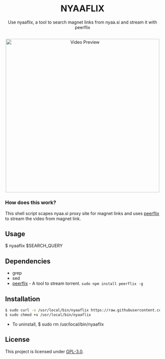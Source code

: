 <h1 align="center">NYAAFLIX</h1>
<p align="center">Use nyaaflix, a tool to search magnet links from nyaa.si and stream it with peerflix</p>

##
<p align="center">
<img src="./preview.gif" alt="Video Preview" width="500px">
</p>

### How does this work?

This shell script scapes nyaa.si proxy site for magnet links and uses [peerflix](https://github.com/mafintosh/peerflix) to stream the video from magnet link.


## Usage
$ nyaaflix $SEARCH_QUERY

## Dependencies
* grep
* sed
* [peerflix](https://github.com/mafintosh/peerflix) - A tool to stream torrent. `sudo npm install peerflix -g`

## Installation

```sh
$ sudo curl -o /usr/local/bin/nyaaflix https://raw.githubusercontent.com/seadesert-git/nyaaflix/master/nyaaflix
$ sudo chmod +x /usr/local/bin/nyaaflix
```
- To uninstall,
$ sudo rm /usr/local/bin/nyaaflix

## License
This project is licensed under [GPL-3.0](https://raw.githubusercontent.com/Illumina/licenses/master/gpl-3.0.txt).

